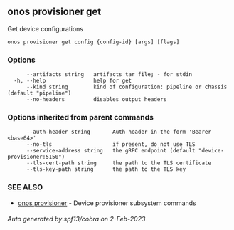 <!--
SPDX-FileCopyrightText: 2019-present Open Networking Foundation <info@opennetworking.org>

SPDX-License-Identifier: Apache-2.0
-->

## onos provisioner get

Get device configurations

```
onos provisioner get config {config-id} [args] [flags]
```

### Options

```
      --artifacts string   artifacts tar file; - for stdin
  -h, --help               help for get
      --kind string        kind of configuration: pipeline or chassis (default "pipeline")
      --no-headers         disables output headers
```

### Options inherited from parent commands

```
      --auth-header string       Auth header in the form 'Bearer <base64>'
      --no-tls                   if present, do not use TLS
      --service-address string   the gRPC endpoint (default "device-provisioner:5150")
      --tls-cert-path string     the path to the TLS certificate
      --tls-key-path string      the path to the TLS key
```

### SEE ALSO

* [onos provisioner](onos_provisioner.md)	 - Device provisioner subsystem commands

###### Auto generated by spf13/cobra on 2-Feb-2023
